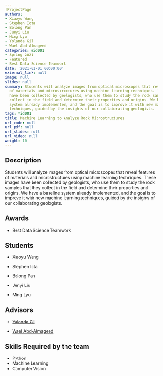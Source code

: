 ```yaml
---
!ProjectPage
authors:
- Xiaoyu Wang
- Stephen Iota
- Bolong Pan
- Junyi Liu
- Ming Lyu
- Yolanda Gil
- Wael Abd-Almageed
categories: &id001
- Spring 2021
- Featured
- Best Data Science Teamwork
date: '2021-01-01 00:00:00'
external_link: null
image: null
slides: null
summary: Students will analyze images from optical microscopes that reveal features
  of materials and microstructures using machine learning techniques. These images
  have been collected by geologists, who use them to study the rock samples that they
  collect in the field and determine their properties and origins. We have a baseline
  system already implemented, and the goal is to improve it with new machine learning
  techniques, guided by the insights of our collaborating geologists.
tags: *id001
title: Machine Learning to Analyze Rock Microstructures
url_code: null
url_pdf: null
url_slides: null
url_video: null
weight: 10
---
```

## Description

Students will analyze images from optical microscopes that reveal features of materials and microstructures using machine learning techniques. These images have been collected by geologists, who use them to study the rock samples that they collect in the field and determine their properties and origins. We have a baseline system already implemented, and the goal is to improve it with new machine learning techniques, guided by the insights of our collaborating geologists.



## Awards
* Best Data Science Teamwork





## Students

* Xiaoyu Wang

* Stephen Iota

* Bolong Pan

* Junyi Liu

* Ming Lyu

## Advisors

* [Yolanda Gil](../../../author/yolanda-gil)

* [Wael Abd-Almageed](../../../author/wael-abdalmageed)

## Skills Required by the team


* Python
* Machine Learning
* Computer Vision